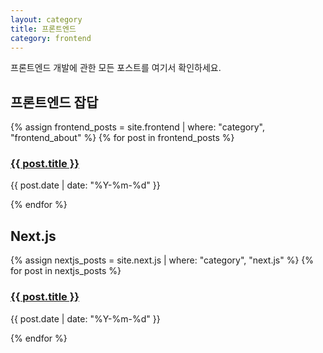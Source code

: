 ```yaml
---
layout: category
title: 프론트엔드
category: frontend
---
```


프론트엔드 개발에 관한 모든 포스트를 여기서 확인하세요.
## 프론트엔드 잡답
{% assign frontend_posts = site.frontend | where: "category", "frontend_about" %}
{% for post in frontend_posts %}
<h3><a href="{{ post.url | relative_url }}">{{ post.title }}</a></h3>
<p>{{ post.date | date: "%Y-%m-%d" }}</p>
{% endfor %}

## Next.js
{% assign nextjs_posts = site.next.js | where: "category", "next.js" %}
{% for post in nextjs_posts %}
<h3><a href="{{ post.url | relative_url }}">{{ post.title }}</a></h3>
<p>{{ post.date | date: "%Y-%m-%d" }}</p>
{% endfor %}
